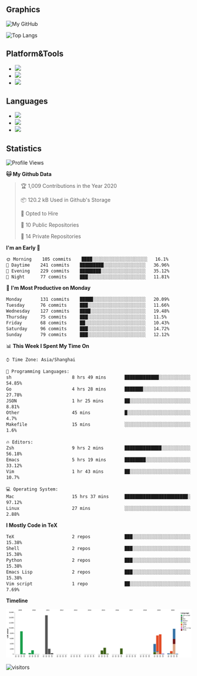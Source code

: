 ## Graphics

![My GitHub](https://github-readme-stats.vercel.app/api?username=SteamedFish&count_private=true&show_icons=true&theme=buefy&include_all_commits=false)

![Top Langs](https://github-readme-stats.vercel.app/api/top-langs/?username=SteamedFish&theme=buefy&hide=ruby&count_private=true&show_icons=true&layout=compact)

## Platform&Tools

* [![](https://img.shields.io/badge/ArchLinux--purple?style=flat-square&logo=ArchLinux)](https://www.archlinux.org/)
* [![](https://img.shields.io/badge/Gentoo-testing-purple?style=flat-square&logo=Gentoo)](https://www.gentoo.org/)
* [![](https://img.shields.io/badge/Doom%20Emacs-28-blue?style=flat-square&logo=Gnu%20emacs&logoColor=white)](https://www.gnu.org/software/emacs/)

## Languages

* [![](https://img.shields.io/badge/-Python-3776AB?style=flat-square&logo=python&logoColor=white)](https://www.python.org/)
* [![](https://img.shields.io/badge/-Bash-00ADD8?style=flat-square&logo=Gnu-bash&logoColor=white)](https://www.gnu.org/software/bash/)
* [![](https://img.shields.io/badge/-Go-00ADD8?style=flat-square&logo=go&logoColor=white)](https://golang.org/)

## Statistics

<!--START_SECTION:waka-->
![Profile Views](http://img.shields.io/badge/Profile%20Views-12-blue)

**🐱 My Github Data** 

> 🏆 1,009 Contributions in the Year 2020
 > 
> 📦 120.2 kB Used in Github's Storage 
 > 
> 💼 Opted to Hire
 > 
> 📜 10 Public Repositories 
 > 
> 🔑 14 Private Repositories  
 > 
**I'm an Early 🐤** 

```text
🌞 Morning    105 commits    ████░░░░░░░░░░░░░░░░░░░░░   16.1% 
🌆 Daytime    241 commits    █████████░░░░░░░░░░░░░░░░   36.96% 
🌃 Evening    229 commits    ████████░░░░░░░░░░░░░░░░░   35.12% 
🌙 Night      77 commits     ███░░░░░░░░░░░░░░░░░░░░░░   11.81%

```
📅 **I'm Most Productive on Monday** 

```text
Monday       131 commits    █████░░░░░░░░░░░░░░░░░░░░   20.09% 
Tuesday      76 commits     ███░░░░░░░░░░░░░░░░░░░░░░   11.66% 
Wednesday    127 commits    ████░░░░░░░░░░░░░░░░░░░░░   19.48% 
Thursday     75 commits     ███░░░░░░░░░░░░░░░░░░░░░░   11.5% 
Friday       68 commits     ██░░░░░░░░░░░░░░░░░░░░░░░   10.43% 
Saturday     96 commits     ███░░░░░░░░░░░░░░░░░░░░░░   14.72% 
Sunday       79 commits     ███░░░░░░░░░░░░░░░░░░░░░░   12.12%

```


📊 **This Week I Spent My Time On** 

```text
⌚︎ Time Zone: Asia/Shanghai

💬 Programming Languages: 
sh                       8 hrs 49 mins       █████████████░░░░░░░░░░░░   54.85% 
Go                       4 hrs 28 mins       ███████░░░░░░░░░░░░░░░░░░   27.78% 
JSON                     1 hr 25 mins        ██░░░░░░░░░░░░░░░░░░░░░░░   8.81% 
Other                    45 mins             █░░░░░░░░░░░░░░░░░░░░░░░░   4.7% 
Makefile                 15 mins             ░░░░░░░░░░░░░░░░░░░░░░░░░   1.6%

🔥 Editors: 
Zsh                      9 hrs 2 mins        ██████████████░░░░░░░░░░░   56.18% 
Emacs                    5 hrs 19 mins       ████████░░░░░░░░░░░░░░░░░   33.12% 
Vim                      1 hr 43 mins        ██░░░░░░░░░░░░░░░░░░░░░░░   10.7%

💻 Operating System: 
Mac                      15 hrs 37 mins      ████████████████████████░   97.12% 
Linux                    27 mins             ░░░░░░░░░░░░░░░░░░░░░░░░░   2.88%

```

**I Mostly Code in TeX** 

```text
TeX                      2 repos             ███░░░░░░░░░░░░░░░░░░░░░░   15.38% 
Shell                    2 repos             ███░░░░░░░░░░░░░░░░░░░░░░   15.38% 
Python                   2 repos             ███░░░░░░░░░░░░░░░░░░░░░░   15.38% 
Emacs Lisp               2 repos             ███░░░░░░░░░░░░░░░░░░░░░░   15.38% 
Vim script               1 repo              ██░░░░░░░░░░░░░░░░░░░░░░░   7.69%

```


**Timeline**

![Chart not found](https://raw.githubusercontent.com/SteamedFish/SteamedFish/master/charts/bar_graph.png) 


<!--END_SECTION:waka-->

![visitors](https://visitor-badge.laobi.icu/badge?page_id=SteamedFish.SteamedFish)
